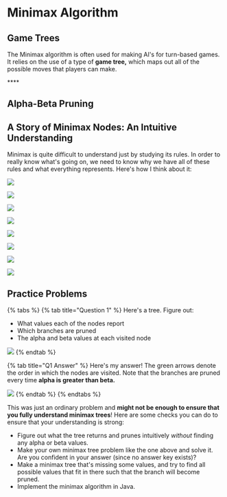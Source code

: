 # Minimax Algorithm

## Game Trees

The Minimax algorithm is often used for making AI's for turn-based games. It relies on the use of a type of **game tree,** which maps out all of the possible moves that players can make.

\*\*\*\*

## **Alpha-Beta Pruning** 

## A Story of Minimax Nodes: An Intuitive Understanding

Minimax is quite difficult to understand just by studying its rules. In order to really know what's going on, we need to know why we have all of these rules and what everything represents. Here's how I think about it:

![](../.gitbook/assets/image%20%2830%29.png)

![](../.gitbook/assets/image%20%2816%29.png)

![](../.gitbook/assets/image%20%281%29.png)

![](../.gitbook/assets/image%20%2828%29.png)

![](../.gitbook/assets/image%20%2815%29.png)

![](../.gitbook/assets/image%20%289%29.png)

![](../.gitbook/assets/image%20%287%29.png)

![](../.gitbook/assets/image%20%285%29.png)

## Practice Problems

{% tabs %}
{% tab title="Question 1" %}
Here's a tree. Figure out:

* What values each of the nodes report
* Which branches are pruned
* The alpha and beta values at each visited node

![](../.gitbook/assets/image%20%2831%29.png)
{% endtab %}

{% tab title="Q1 Answer" %}
Here's my answer! The green arrows denote the order in which the nodes are visited. Note that the branches are pruned every time **alpha is greater than beta.** 

![](../.gitbook/assets/image%20%2836%29.png)
{% endtab %}
{% endtabs %}

This was just an ordinary problem and **might not be enough to ensure that you fully understand minimax trees**! Here are some checks you can do to ensure that your understanding is strong:

* Figure out what the tree returns and prunes intuitively _without_ finding any alpha or beta values.
* Make your own minimax tree problem like the one above and solve it. Are you confident in your answer \(since no answer key exists\)?
* Make a minimax tree that's missing some values, and try to find all possible values that fit in there such that the branch will become pruned.
* Implement the minimax algorithm in Java.

